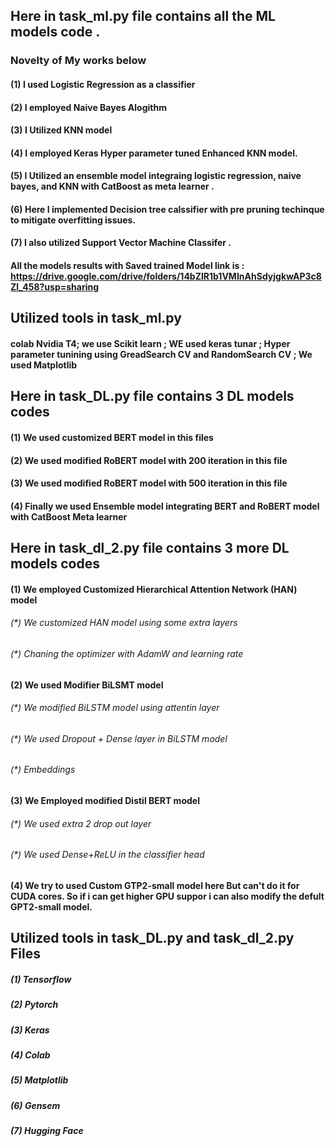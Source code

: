 
## Here in task_ml.py file contains all the ML models code .
### Novelty of My works below
#### (1) I used Logistic Regression as  a classifier
#### (2) I employed Naive Bayes Alogithm
#### (3) I Utilized KNN model
#### (4) I employed Keras Hyper parameter tuned Enhanced KNN model. 
#### (5) I Utilized an ensemble model integraing logistic regression, naive bayes, and KNN with CatBoost as meta learner . 
#### (6) Here  I implemented Decision tree calssifier with pre pruning techinque to mitigate overfitting issues.
#### (7) I also utilized Support Vector Machine Classifer  . 


#### All the models results with Saved trained Model link is : https://drive.google.com/drive/folders/14bZlR1b1VMInAhSdyjgkwAP3c8Zl_458?usp=sharing


## Utilized tools in task_ml.py 
#### colab Nvidia T4;  we use Scikit learn   ; WE used keras tunar ; Hyper parameter tunining using GreadSearch CV and RandomSearch CV ; We used Matplotlib 



## Here in task_DL.py file contains 3 DL models codes 
#### (1) We used customized BERT model in this files 
#### (2) We used modified RoBERT model with 200 iteration  in this file
#### (3) We used modified RoBERT model with 500 iteration in this file 
#### (4) Finally we used Ensemble model integrating BERT and RoBERT model with CatBoost Meta learner


## Here in task_dl_2.py file contains 3 more DL models codes 
#### (1) We employed Customized Hierarchical Attention Network (HAN) model 
###### (*) We customized HAN model using some extra layers
###### (*) Chaning the optimizer with AdamW and learning rate
#### (2) We used Modifier BiLSMT model 
###### (*) We modified BiLSTM model using attentin layer
###### (*) We used Dropout + Dense layer in BiLSTM model
###### (*) Embeddings 
#### (3) We Employed modified Distil BERT model 
###### (*) We used extra 2 drop out layer 
###### (*) We used Dense+ReLU in the classifier head 

#### (4) We try to used Custom GTP2-small model here But can't do it for CUDA cores. So if i can get higher GPU suppor i can also modify the defult GPT2-small model. 


## Utilized tools in task_DL.py and task_dl_2.py Files
##### (1) Tensorflow 
##### (2) Pytorch 
##### (3) Keras 
##### (4) Colab
##### (5) Matplotlib 
##### (6) Gensem 
##### (7) Hugging Face 






